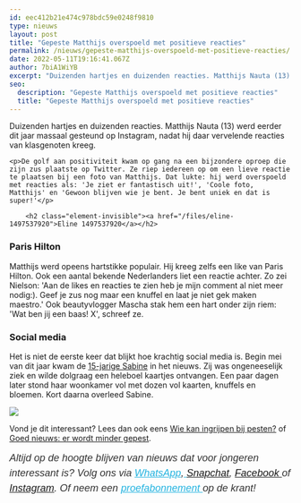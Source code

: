 ```yaml
---
id: eec412b21e474c978bdc59e0248f9810
type: nieuws
layout: post
title: "Gepeste Matthijs overspoeld met positieve reacties"
permalink: /nieuws/gepeste-matthijs-overspoeld-met-positieve-reacties/
date: 2022-05-11T19:16:41.067Z
author: 7biA1WiYB
excerpt: "Duizenden hartjes en duizenden reacties. Matthijs Nauta (13) werd eerder dit jaar massaal gesteund op Instagram, nadat hij daar vervelende reacties van klasgenoten kreeg.  "
seo:
  description: "Gepeste Matthijs overspoeld met positieve reacties"
  title: "Gepeste Matthijs overspoeld met positieve reacties"
---
```

Duizenden hartjes en duizenden reacties. Matthijs Nauta (13) werd eerder dit jaar massaal gesteund op Instagram, nadat hij daar vervelende reacties van klasgenoten kreeg.  

    <p>De golf aan positiviteit kwam op gang na een bijzondere oproep die zijn zus plaatste op Twitter. Ze riep iedereen op om een lieve reactie te plaatsen bij een foto van Matthijs. Dat lukte: hij werd overspoeld met reacties als: 'Je ziet er fantastisch uit!', 'Coole foto, Matthijs' en 'Gewoon blijven wie je bent. Je bent uniek en dat is super!'</p>
<p><div class="media media-element-container media-default"><div id="file-417897" class="file file-document file-text-oembed">

        <h2 class="element-invisible"><a href="/files/eline-1497537920">Eline 1497537920</a></h2>
    
  
  <div class="content">
    
  </div>

  
</div>
</div>
<h3>Paris Hilton</h3>
<p>Matthijs werd opeens hartstikke populair. Hij kreeg zelfs een like van Paris Hilton. Ook een aantal bekende Nederlanders liet een reactie achter. Zo zei Nielson: 'Aan de likes en reacties te zien heb je mijn comment al niet meer nodig:). Geef je zus nog maar een knuffel en laat je niet gek maken maestro.' Ook beautyvlogger Mascha stak hem een hart onder zijn riem: 'Wat ben jij een baas! X', schreef ze.</p>
<h3>Social media</h3>
<p>Het is niet de eerste keer dat blijkt hoe krachtig social media is. Begin mei van dit jaar kwam de <a href="https://original.sevendays.nl/lifestyle/zieke-sabine-15-overspoeld-met-kaartjes">15-jarige Sabine</a> in het nieuws. Zij was ongeneeselijk ziek en wilde dolgraag een heleboel kaartjes ontvangen. Een paar dagen later stond haar woonkamer vol met dozen vol kaarten, knuffels en bloemen. Kort daarna overleed Sabine.</p>
<div class="kader">
<p><img class="kaderafbeelding" src="https://original.sevendays.nl/sites/default/files/ff.png"></p>
<p>Vond je dit interessant? Lees dan ook eens <a href="https://original.sevendays.nl/video/wie-kan-ingrijpen-bij-pesten">Wie kan ingrijpen bij pesten?</a> of <a href="https://original.sevendays.nl/nieuws/goed-nieuws-er-wordt-minder-gepest">Goed nieuws: er wordt minder gepest</a>.</p>
<p><em style="box-sizing: inherit; color: rgb(51, 51, 51); font-family: &quot;PT Sans&quot;, sans-serif; font-size: 18px; line-height: 27px;">Altijd op de hoogte blijven van nieuws dat voor jongeren interessant is? Volg ons via </em><em style="box-sizing: inherit; color: rgb(34, 179, 224); transition: color 0.3s ease; font-family: &quot;PT Sans&quot;, sans-serif; font-size: 18px; line-height: 27px;"><a href="https://original.sevendays.nl/whatsapp" style="box-sizing: inherit; color: rgb(34, 179, 224); transition: color 0.3s ease; font-family: &quot;PT Sans&quot;, sans-serif; font-size: 18px; line-height: 27px;">WhatsApp</a></em><em style="box-sizing: inherit; color: rgb(51, 51, 51); font-family: &quot;PT Sans&quot;, sans-serif; font-size: 18px; line-height: 27px;">,</em><em style="box-sizing: inherit; color: rgb(34, 179, 224); transition: color 0.3s ease; font-family: &quot;PT Sans&quot;, sans-serif; font-size: 18px; line-height: 27px;"><a href="https://original.sevendays.nl/whatsapp" style="box-sizing: inherit; color: rgb(34, 179, 224); transition: color 0.3s ease; font-family: &quot;PT Sans&quot;, sans-serif; font-size: 18px; line-height: 27px;"> </a></em><em style="box-sizing: inherit; color: rgb(51, 51, 51); font-family: &quot;PT Sans&quot;, sans-serif; font-size: 18px; line-height: 27px;"><a href="https://www.snapchat.com/add/sevendaysnl">Snapchat</a>, <a href="https://www.facebook.com/7Daysnl?ref=bookmarks">Facebook </a>of <a href="https://instagram.com/7DAysnl/">Instagram</a>. Of </em><em style="box-sizing: inherit; color: rgb(51, 51, 51); font-family: &quot;PT Sans&quot;, sans-serif; font-size: 18px; line-height: 27px;">neem een </em><a href="https://abonneren.sevendays.nl/abonneren/abonnementen/ae/artikel" style="box-sizing: inherit; color: rgb(34, 179, 224); transition: color 0.3s ease; font-family: &quot;PT Sans&quot;, sans-serif; font-size: 18px; line-height: 27px;"><em style="box-sizing: inherit;">proefabonnement </em></a><em style="box-sizing: inherit; color: rgb(51, 51, 51); font-family: &quot;PT Sans&quot;, sans-serif; font-size: 18px; line-height: 27px;">op de krant!</em></p>
</div>
  
